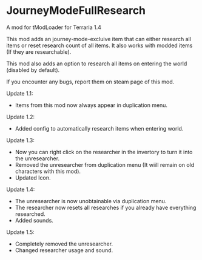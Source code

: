 # JourneyModeFullResearch
A mod for tModLoader for Terraria 1.4

This mod adds an journey-mode-excluive item that can either research all items or reset research count of all items.
It also works with modded items (If they are researchable).

This mod also adds an option to research all items on entering the world (disabled by default).

If you encounter any bugs, report them on steam page of this mod.


Update 1.1:
- Items from this mod now always appear in duplication menu.

Update 1.2:
- Added config to automatically research items when entering world.

Update 1.3:
- Now you can right click on the researcher in the invertory to turn it into the unresearcher.
- Removed the unresearcher from duplication menu (It wiill remain on old characters with this mod).
- Updated Icon.

Update 1.4:
- The unresearcher is now unobtainable via duplication menu.
- The researcher now resets all researches if you already have everything researched.
- Added sounds.

Update 1.5:
- Completely removed the unresearcher.
- Changed researcher usage and sound.